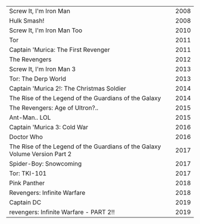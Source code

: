|||
|---|---|
Screw It, I'm Iron Man | 2008
Hulk Smash! | 2008 
Screw It, I'm Iron Man Too | 2010
Tor | 2011
Captain 'Murica: The First Revenger | 2011
The Revengers | 2012 
Screw It, I'm Iron Man 3 | 2013
Tor: The Derp World | 2013 
Captain 'Murica 2!: The Christmas Soldier | 2014
The Rise of the Legend of the Guardians of the Galaxy | 2014  
The Revengers: Age of Ultron?.. | 2015
Ant-Man.. LOL | 2015
Captain 'Murica 3: Cold War | 2016
Doctor Who | 2016
The Rise of the Legend of the Guardians of the Galaxy Volume Version Part 2 | 2017
Spider-Boy: Snowcoming | 2017
Tor: TKI-101 | 2017
Pink Panther | 2018
Revengers: Infinite Warfare | 2018 
Captain DC | 2019
revengers: Infinite Warfare - PART 2!! | 2019
